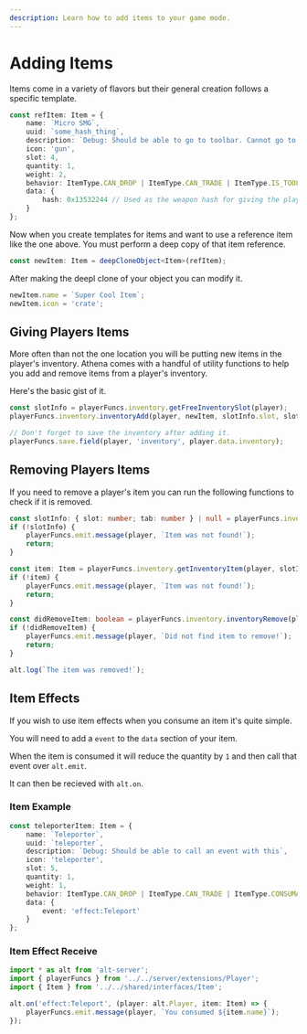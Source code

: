 ```yaml
---
description: Learn how to add items to your game mode.
---
```


# Adding Items

Items come in a variety of flavors but their general creation follows a specific template.

```typescript
const refItem: Item = {
    name: `Micro SMG`,
    uuid: `some_hash_thing`,
    description: `Debug: Should be able to go to toolbar. Cannot go to equipment. Is a weapon.`,
    icon: 'gun',
    slot: 4,
    quantity: 1,
    weight: 2,
    behavior: ItemType.CAN_DROP | ItemType.CAN_TRADE | ItemType.IS_TOOLBAR | ItemType.IS_WEAPON,
    data: {
        hash: 0x13532244 // Used as the weapon hash for giving the player a weapon
    }
};
```

Now when you create templates for items and want to use a reference item like the one above. You must perform a deep copy of that item reference.

```typescript
const newItem: Item = deepCloneObject<Item>(refItem);
```

After making the deepl clone of your object you can modify it.

```typescript
newItem.name = `Super Cool Item`;
newItem.icon = 'crate';
```

## Giving Players Items

More often than not the one location you will be putting new items in the player's inventory. Athena comes with a handful of utility functions to help you add and remove items from a player's inventory.

Here's the basic gist of it.

```typescript
const slotInfo = playerFuncs.inventory.getFreeInventorySlot(player);
playerFuncs.inventory.inventoryAdd(player, newItem, slotInfo.slot, slotInfo.tab);

// Don't forget to save the inventory after adding it.
playerFuncs.save.field(player, 'inventory', player.data.inventory);
```

## Removing Players Items

If you need to remove a player's item you can run the following functions to check if it is removed.

```typescript
const slotInfo: { slot: number; tab: number } | null = playerFuncs.inventory.isInInventory({ name: 'Micro SMG' });
if (!slotInfo) {
    playerFuncs.emit.message(player, `Item was not found!`);
    return;
}

const item: Item = playerFuncs.inventory.getInventoryItem(player, slotInfo.slot, slotInfo.tab);
if (!item) {
    playerFuncs.emit.message(player, `Item was not found!`);
    return;
}

const didRemoveItem: boolean = playerFuncs.inventory.inventoryRemove(player, slotInfo.slot, slotInfo.tab);
if (!didRemoveItem) {
    playerFuncs.emit.message(player, `Did not find item to remove!`);
    return;
}

alt.log(`The item was removed!`);
```

## Item Effects

If you wish to use item effects when you consume an item it's quite simple.

You will need to add a `event` to the `data` section of your item.

When the item is consumed it will reduce the quantity by `1` and then call that event over `alt.emit`.

It can then be recieved with `alt.on`.

### Item Example

```typescript
const teleporterItem: Item = {
    name: `Teleporter`,
    uuid: `teleporter`,
    description: `Debug: Should be able to call an event with this`,
    icon: 'teleporter',
    slot: 5,
    quantity: 1,
    weight: 1,
    behavior: ItemType.CAN_DROP | ItemType.CAN_TRADE | ItemType.CONSUMABLE,
    data: {
        event: 'effect:Teleport'
    }
};
```

### Item Effect Receive

```typescript
import * as alt from 'alt-server';
import { playerFuncs } from '../../server/extensions/Player';
import { Item } from '../../shared/interfaces/Item';

alt.on('effect:Teleport', (player: alt.Player, item: Item) => {
    playerFuncs.emit.message(player, `You consumed ${item.name}`);
});
```

